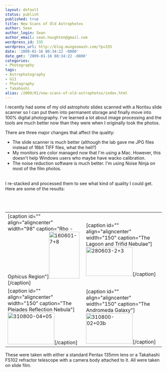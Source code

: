 ```yaml
---
layout: default
status: publish
published: true
title: New Scans of Old Astrophotos
author: Sean
author_login: Sean
author_email: sean.houghton@gmail.com
wordpress_id: 335
wordpress_url: http://blog.mungosmash.com/?p=335
date: '2009-01-16 00:34:22 -0800'
date_gmt: '2009-01-16 08:34:22 -0800'
categories:
- Photography
tags:
- Astrophotography
- G11
- Photography
- Takahashi
alias: /2009/01/new-scans-of-old-astrophotos/index.html
---
```

<p style="text-align: left;">I recently had some of my old astrophoto slides scanned with a Noritsu slide scanner so I can put them into permanent storage and finally move into 100% digital photography. I've learned a lot about image processing and the tools are much better now than they were when I originally took the photos.


<p style="text-align: left;">There are three major changes that affect the quality:


<ul style="text-align: left;">
<li>The slide scanner is much better (although the lab gave me JPG files instead of 16bit TIFF files, what the hell?)</li>
<li>My monitors are color managed now that I'm using a Mac. However, this doesn't help Windows users who maybe have wacko calibration.</li>
<li>The noise reduction software is much better. I'm using Noise Ninja on most of the film photos.</li><br />
</ul>

<p style="text-align: left;">I re-stacked and processed them to see what kind of quality I could get. Here are some of the results:


<table style="text-align: left;" border="0" width="100%">
<tbody>
<tr>
<td>
[caption id="" align="aligncenter" width="98" caption="Rho - Ophicus Region"]<a title="Taken with E200 film in a Pentax K100 camera.  Two 45 minute pictures averaged." rel="lightbox" href="http://gallery.mungosmash.com/d/853-3/160601-7_8.jpg?g2_GALLERYSID=0577e203d3b58bfb77dddcf4ef48e967"><img title="Rho- Ophicus Region" src="http://gallery.mungosmash.com/d/854-2/160601-7_8.jpg?g2_GALLERYSID=0577e203d3b58bfb77dddcf4ef48e967" alt="160601-7+8" width="98" height="150" /></a>[/caption]</td>

<td>
[caption id="" align="aligncenter" width="150" caption="The Lagoon and Trifid Nebulae"]<a title="Two averaged 45 minute exposure photographs taken with a Takahashi FS102 refractor telescope and E200 film." rel="lightbox" href="http://gallery.mungosmash.com/d/856-2/280603-2_3.jpg?g2_GALLERYSID=0577e203d3b58bfb77dddcf4ef48e967"><img title="The Lagoon and Trifid Nebulae" src="http://gallery.mungosmash.com/d/858-2/280603-2_3.jpg?g2_GALLERYSID=0577e203d3b58bfb77dddcf4ef48e967" alt="280603-2+3" width="150" height="93" /></a>[/caption]</td><br />
</tr>

<tr>
<td>
[caption id="" align="aligncenter" width="150" caption="The Pleiades Reflection Nebula"]<a title="The Pleiades Reflection Nebula" rel="lightbox" href="http://gallery.mungosmash.com/d/859-1/310800-04_05.jpg?g2_GALLERYSID=0577e203d3b58bfb77dddcf4ef48e967"><img title="The Pleiades Reflection Nebula" src="http://gallery.mungosmash.com/d/861-2/310800-04_05.jpg?g2_GALLERYSID=0577e203d3b58bfb77dddcf4ef48e967" alt="310800-04+05" width="150" height="102" /></a>[/caption]</td>

<td>
[caption id="" align="aligncenter" width="150" caption="The Andromeda Galaxy"]<a title="The Andromeda Galaxy" rel="lightbox" href="http://gallery.mungosmash.com/d/862-1/310800-02_03b.jpg?g2_GALLERYSID=0577e203d3b58bfb77dddcf4ef48e967"><img title="The Andromeda Galaxy" src="http://gallery.mungosmash.com/d/864-2/310800-02_03b.jpg?g2_GALLERYSID=0577e203d3b58bfb77dddcf4ef48e967" alt="310800-02+03b" width="150" height="98" /></a>[/caption]</td><br />
</tr><br />
</tbody><br />
</table>

<p style="text-align: left;">These were taken with either a standard Pentax 135mm lens or a Takahashi FS102 refractor telescope with a camera body attached to it. All were taken on slide film.


